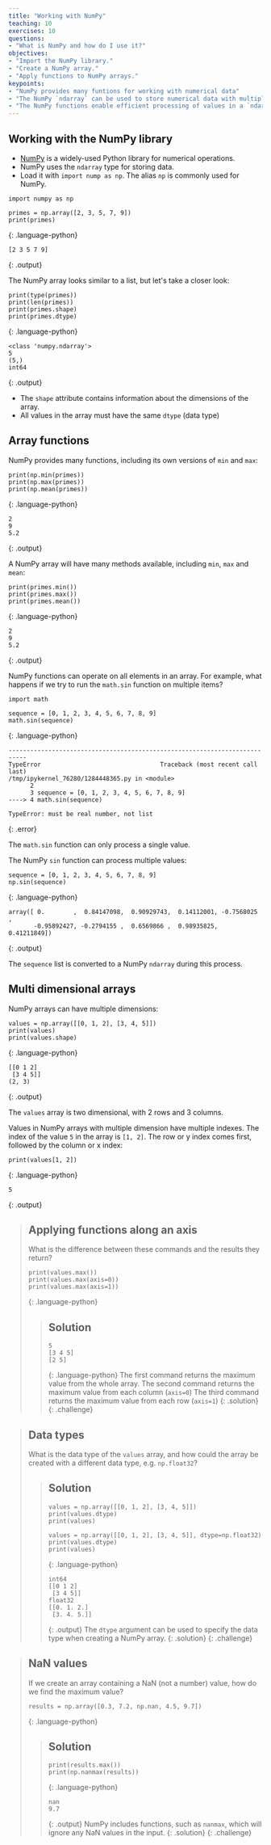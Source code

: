 ```yaml
---
title: "Working with NumPy"
teaching: 10
exercises: 10
questions:
- "What is NumPy and how do I use it?"
objectives:
- "Import the NumPy library."
- "Create a NumPy array."
- "Apply functions to NumPy arrays."
keypoints:
- "NumPy provides many funtions for working with numerical data"
- "The NumPy `ndarray` can be used to store numerical data with multiple dimensions"
- "The NumPy functions enable efficient processing of values in a `ndarray`"
---
```

## Working with the NumPy library

*   [NumPy](https://numpy.org/) is a widely-used Python library for numerical operations.
*   NumPy uses the `ndarray` type for storing data.
*   Load it with `import nump as np`. The alias `np` is commonly used for NumPy.

~~~
import numpy as np

primes = np.array([2, 3, 5, 7, 9])
print(primes)
~~~
{: .language-python}
~~~
[2 3 5 7 9]
~~~
{: .output}

The NumPy array looks similar to a list, but let's take a closer look:

~~~
print(type(primes))
print(len(primes))
print(primes.shape)
print(primes.dtype)
~~~
{: .language-python}
~~~
<class 'numpy.ndarray'>
5
(5,)
int64
~~~
{: .output}

* The `shape` attribute contains information about the dimensions of the array.
* All values in the array must have the same `dtype` (data type)

## Array functions

NumPy provides many functions, including its own versions of `min` and `max`:

~~~
print(np.min(primes))
print(np.max(primes))
print(np.mean(primes))
~~~
{: .language-python}
~~~
2
9
5.2
~~~
{: .output}

A NumPy array will have many methods available, including `min`, `max` and `mean`:

~~~
print(primes.min())
print(primes.max())
print(primes.mean())
~~~
{: .language-python}
~~~
2
9
5.2
~~~
{: .output}

NumPy functions can operate on all elements in an array. For example, what happens if we try to run the `math.sin` function on multiple items?

~~~
import math

sequence = [0, 1, 2, 3, 4, 5, 6, 7, 8, 9]
math.sin(sequence)
~~~
{: .language-python}
~~~
---------------------------------------------------------------------------
TypeError                                 Traceback (most recent call last)
/tmp/ipykernel_76280/1284448365.py in <module>
      2 
      3 sequence = [0, 1, 2, 3, 4, 5, 6, 7, 8, 9]
----> 4 math.sin(sequence)

TypeError: must be real number, not list
~~~
{: .error}

The `math.sin` function can only process a single value.

The NumPy `sin` function can process multiple values:

~~~
sequence = [0, 1, 2, 3, 4, 5, 6, 7, 8, 9]
np.sin(sequence)
~~~
{: .language-python}
~~~
array([ 0.        ,  0.84147098,  0.90929743,  0.14112001, -0.7568025 ,
       -0.95892427, -0.2794155 ,  0.6569866 ,  0.98935825,  0.41211849])
~~~
{: .output}

The `sequence` list is converted to a NumPy `ndarray` during this process.

## Multi dimensional arrays

NumPy arrays can have multiple dimensions:

~~~
values = np.array([[0, 1, 2], [3, 4, 5]])
print(values)
print(values.shape)
~~~
{: .language-python}
~~~
[[0 1 2]
 [3 4 5]]
(2, 3)
~~~
{: .output}

The `values` array is two dimensional, with 2 rows and 3 columns.

Values in NumPy arrays with multiple dimension have multiple indexes. The index of the value `5` in the array is `[1, 2]`. The row or y index comes first, followed by the column or x index:

~~~
print(values[1, 2]) 
~~~
{: .language-python}
~~~
5
~~~
{: .output}

> ## Applying functions along an axis
>
> What is the difference between these commands and the results they return?
> ~~~
> print(values.max())
> print(values.max(axis=0))
> print(values.max(axis=1))
> ~~~
> {: .language-python}
> > ## Solution
> > ~~~
> > 5
> > [3 4 5]
> > [2 5]
> > ~~~
> > {: .language-python}
> > The first command returns the maximum value from the whole array.
> > The second command returns the maximum value from each column (`axis=0`)
> > The third command returns the maximum value from each row (`axis=1`)
> {: .solution}
{: .challenge}

> ## Data types
>
> What is the data type of the `values` array, and how could the array be created with a different data type, e.g. `np.float32`?
> > ## Solution
> > ~~~
> > values = np.array([[0, 1, 2], [3, 4, 5]])
> > print(values.dtype)
> > print(values)
> > 
> > values = np.array([[0, 1, 2], [3, 4, 5]], dtype=np.float32)
> > print(values.dtype)
> > print(values)
> > ~~~
> > {: .language-python}
> > ~~~
> > int64
> > [[0 1 2]
> >  [3 4 5]]
> > float32
> > [[0. 1. 2.]
> >  [3. 4. 5.]]
> > ~~~
> > {: .output}
> > The `dtype` argument can be used to specify the data type when creating a NumPy array.
> {: .solution}
{: .challenge}

> ## NaN values
>
> If we create an array containing a NaN (not a number) value, how do we find the maximum value?
> ~~~
> results = np.array([0.3, 7.2, np.nan, 4.5, 9.7])
> ~~~
> {: .language-python}
> > ## Solution
> > ~~~
> > print(results.max())
> > print(np.nanmax(results))
> > ~~~
> > {: .language-python}
> > ~~~
> > nan
> > 9.7
> > ~~~
> > {: .output}
> > NumPy includes functions, such as `nanmax`, which will ignore any NaN values in the input.
> {: .solution}
{: .challenge}
